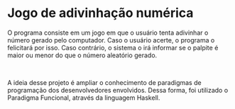 <h1>Jogo de adivinhação numérica</h1> 
<p>O programa consiste em um jogo em que o usuário tenta adivinhar o número gerado pelo computador. Caso o usuário acerte, o programa o felicitará por isso. Caso contrário,
o sistema o irá informar se o palpite é maior ou menor do que o número aleatório gerado.</p>
<br>
<p>A ideia desse projeto é ampliar o conhecimento de paradigmas de programação dos desenvolvedores envolvidos. Dessa forma, foi utilizado o Paradigma Funcional, através da
linguagem Haskell.</p>

